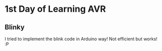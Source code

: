 # 1st Day of Learning AVR

## Blinky

I tried to implement the blink code in Arduino way! Not efficient but works! :P 

